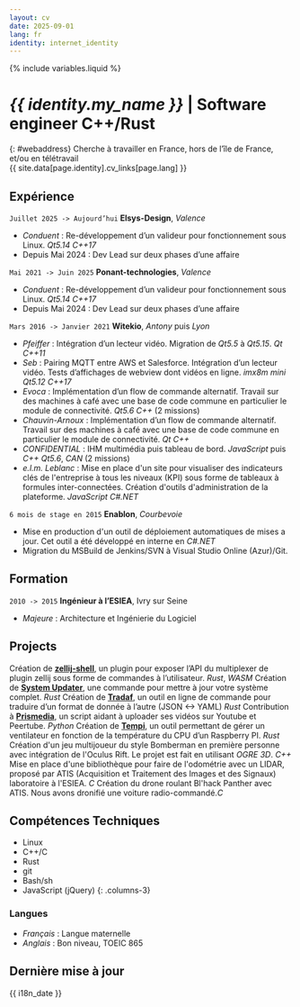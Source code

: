 ```yaml
---
layout: cv
date: 2025-09-01
lang: fr
identity: internet_identity
---
```

{% include variables.liquid %}
# _{{ identity.my_name }}_ | Software engineer C++/Rust

{: #webaddress}
Cherche à travailler en France, hors de l’île de France, et/ou en télétravail<br />
{{ site.data[page.identity].cv_links[page.lang] }}

## Expérience

`Juillet 2025 -> Aujourd’hui`
**Elsys-Design**, _Valence_
* _Conduent_ : Re-développement d’un valideur pour fonctionnement sous Linux. _Qt5.14_ _C++17_
 * Depuis Mai 2024 : Dev Lead sur deux phases d’une affaire

`Mai 2021 -> Juin 2025`
**Ponant-technologies**, _Valence_
* _Conduent_ : Re-développement d’un valideur pour fonctionnement sous Linux. _Qt5.14_ _C++17_
 * Depuis Mai 2024 : Dev Lead sur deux phases d’une affaire

`Mars 2016 -> Janvier 2021`
**Witekio**, _Antony_ puis _Lyon_
* _Pfeiffer_ : Intégration d’un lecteur vidéo. Migration de _Qt5.5_ à _Qt5.15_. _Qt_ _C++11_
* _Seb_ : Pairing MQTT entre AWS et Salesforce. Intégration d’un lecteur vidéo. Tests d’affichages de webview dont vidéos en ligne. _imx8m mini_ _Qt5.12_ _C++17_
* _Evoca_ : Implémentation d’un flow de commande alternatif. Travail sur des machines à café avec une base de code commune en particulier le module de connectivité. _Qt5.6_ _C++_ (2 missions)
* _Chauvin-Arnoux_ : Implémentation d’un flow de commande alternatif. Travail sur des machines à café avec une base de code commune en particulier le module de connectivité. _Qt_ _C++_
* _CONFIDENTIAL_ : IHM multimédia puis tableau de bord. _JavaScript_ puis _C++_ _Qt5.6_, _CAN_ (2 missions)
* _e.l.m. Leblanc_ : Mise en place d'un site pour visualiser des indicateurs clés de l'entreprise à tous les niveaux (KPI) sous forme de tableaux à formules inter-connectées. Création d'outils d'administration de la plateforme. _JavaScript_ _C#.NET_

`6 mois de stage en 2015`
**Enablon**, _Courbevoie_
* Mise en production d'un outil de déploiement automatiques de mises a jour. Cet outil a été développé en interne en _C#.NET_
* Migration du MSBuild de Jenkins/SVN à Visual Studio Online (Azur)/Git.

## Formation

`2010 -> 2015`
**Ingénieur à l’ESIEA**, Ivry sur Seine
* _Majeure_ : Architecture et Ingénierie du Logiciel

## Projects

Création de [**zellij-shell**](https://github.com/Zykino/zellij-shell), un plugin pour exposer l’API du multiplexer de plugin zellij sous forme de commandes à l’utilisateur. _Rust_, _WASM_
Création de [**System Updater**](https://framagit.org/Zykino/system-updater/), une commande pour mettre à jour votre système complet. _Rust_
Création de [**Tradaf**](https://framagit.org/Zykino/Tradaf/), un outil en ligne de commande pour traduire d’un format de donnée à l’autre (JSON <-> YAML) _Rust_
Contribution à [**Prismedia**](https://git.lecygnenoir.info/LecygneNoir/prismedia/), un script aidant à uploader ses vidéos sur Youtube et Peertube. _Python_
Création de [**Tempi**](https://zykino.net/gitea/zykino/Tempi), un outil permettant de gérer un ventilateur en fonction de la température du CPU d’un Raspberry PI. _Rust_
Création d'un jeu multijoueur du style Bomberman en première personne avec intégration de l'Oculus Rift. Le projet est fait en utilisant _OGRE 3D_. _C++_
Mise en place d'une bibliothèque pour faire de l'odométrie avec un LIDAR, proposé par ATIS (Acquisition et Traitement des Images et des Signaux) laboratoire à l'ESIEA. _C_
Création du drone roulant Bl'hack Panther avec ATIS. Nous avons dronifié une voiture radio-commandé._C_

## Compétences Techniques

* Linux
* C++/C
* Rust
* git
* Bash/sh
* JavaScript (jQuery)
{: .columns-3}

### Langues

* _Français_ : Langue maternelle
* _Anglais_ : Bon niveau, TOEIC 865

## Dernière mise à jour

{{ i18n_date }}
